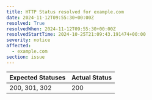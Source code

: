 ```yaml
---
title: HTTP Status resolved for example.com
date: 2024-11-12T09:55:30+00:00Z
resolved: True
resolvedWhen: 2024-11-12T09:55:30+00:00Z
resolvedStartTime: 2024-10-25T21:09:43.191474+00:00
severity: notice
affected:
  - example.com
section: issue
---
```


| Expected Statuses | Actual Status  |
|-------------------|----------------|
| 200, 301, 302 | 200 |
